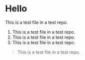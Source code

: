 # Hello
This is a test file in a test repo.

1. This is a test file in a test repo.
1. This is a test file in a test repo.
1. This is a test file in a test repo.

> This is a test file in a test repo.
